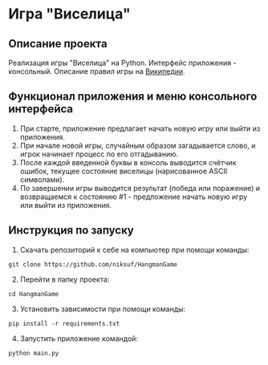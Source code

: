 # Игра "Виселица"

## Описание проекта

Реализация игры "Виселица" на Python. Интерфейс приложения - 
консольный. Описание правил игры на 
[Википедии](https://ru.wikipedia.org/wiki/%D0%92%D0%B8%D1%81%D0%B5%D0%BB%D0%B8%D1%86%D0%B0_(%D0%B8%D0%B3%D1%80%D0%B0)).

## Функционал приложения и меню консольного интерфейса

1. При старте, приложение предлагает начать новую игру или выйти из приложения.
2. При начале новой игры, случайным образом загадывается слово, и игрок начинает процесс по его отгадыванию.
3. После каждой введенной буквы в консоль выводится счётчик ошибок, текущее состояние виселицы (нарисованное ASCII 
символами).
4. По завершении игры выводится результат (победа или поражение) и возвращаемся к состоянию #1 - предложение начать 
новую игру или выйти из приложения.

## Инструкция по запуску
1. Скачать репозиторий к себе на компьютер при помощи команды:
```
git clone https://github.com/niksuf/HangmanGame
```
2. Перейти в папку проекта:
```
cd HangmanGame
```
3. Установить зависимости при помощи команды:
```
pip install -r requirements.txt
```
4. Запустить приложение командой:
```
python main.py
```
